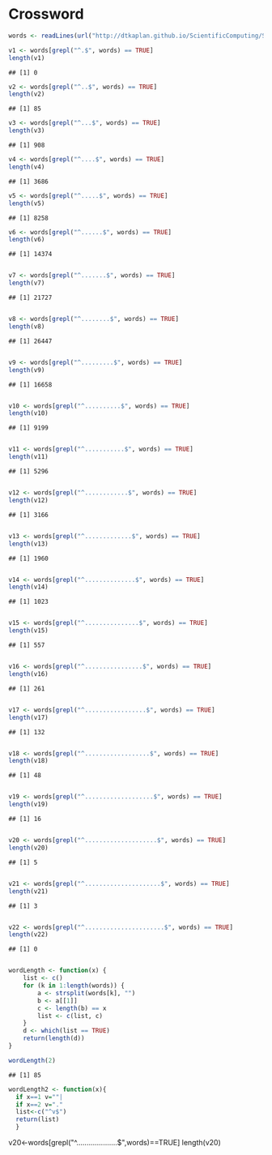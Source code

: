 Crossword
===========

```r
words <- readLines(url("http://dtkaplan.github.io/ScientificComputing/Syllabus/Daily/Day-07/word_list_moby_crossword-flat/word_list_moby_crossword.flat.txt"))

v1 <- words[grepl("^.$", words) == TRUE]
length(v1)
```

```
## [1] 0
```


```r
v2 <- words[grepl("^..$", words) == TRUE]
length(v2)
```

```
## [1] 85
```


```r
v3 <- words[grepl("^...$", words) == TRUE]
length(v3)
```

```
## [1] 908
```


```r
v4 <- words[grepl("^....$", words) == TRUE]
length(v4)
```

```
## [1] 3686
```


```r
v5 <- words[grepl("^.....$", words) == TRUE]
length(v5)
```

```
## [1] 8258
```


```r
v6 <- words[grepl("^......$", words) == TRUE]
length(v6)
```

```
## [1] 14374
```

```r

v7 <- words[grepl("^.......$", words) == TRUE]
length(v7)
```

```
## [1] 21727
```

```r

v8 <- words[grepl("^........$", words) == TRUE]
length(v8)
```

```
## [1] 26447
```

```r

v9 <- words[grepl("^.........$", words) == TRUE]
length(v9)
```

```
## [1] 16658
```

```r

v10 <- words[grepl("^..........$", words) == TRUE]
length(v10)
```

```
## [1] 9199
```

```r

v11 <- words[grepl("^...........$", words) == TRUE]
length(v11)
```

```
## [1] 5296
```

```r

v12 <- words[grepl("^............$", words) == TRUE]
length(v12)
```

```
## [1] 3166
```

```r

v13 <- words[grepl("^.............$", words) == TRUE]
length(v13)
```

```
## [1] 1960
```

```r

v14 <- words[grepl("^..............$", words) == TRUE]
length(v14)
```

```
## [1] 1023
```

```r

v15 <- words[grepl("^...............$", words) == TRUE]
length(v15)
```

```
## [1] 557
```

```r

v16 <- words[grepl("^................$", words) == TRUE]
length(v16)
```

```
## [1] 261
```

```r

v17 <- words[grepl("^.................$", words) == TRUE]
length(v17)
```

```
## [1] 132
```

```r

v18 <- words[grepl("^..................$", words) == TRUE]
length(v18)
```

```
## [1] 48
```

```r

v19 <- words[grepl("^...................$", words) == TRUE]
length(v19)
```

```
## [1] 16
```

```r

v20 <- words[grepl("^....................$", words) == TRUE]
length(v20)
```

```
## [1] 5
```

```r

v21 <- words[grepl("^.....................$", words) == TRUE]
length(v21)
```

```
## [1] 3
```

```r

v22 <- words[grepl("^......................$", words) == TRUE]
length(v22)
```

```
## [1] 0
```




```r

wordLength <- function(x) {
    list <- c()
    for (k in 1:length(words)) {
        a <- strsplit(words[k], "")
        b <- a[[1]]
        c <- length(b) == x
        list <- c(list, c)
    }
    d <- which(list == TRUE)
    return(length(d))
}

wordLength(2)
```

```
## [1] 85
```


```r
wordLength2 <- function(x){
  if x==1 v=""|
  if x==2 v="." 
  list<-c("^v$")
  return(list)
  }
```

v20<-words[grepl("^....................$",words)==TRUE]
length(v20)
